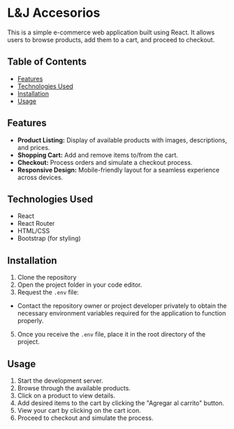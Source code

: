 # L&J Accesorios

This is a simple e-commerce web application built using React. It allows users to browse products, add them to a cart, and proceed to checkout.

## Table of Contents
- [Features](#features)
- [Technologies Used](#technologies-used)
- [Installation](#installation)
- [Usage](#usage)

## Features
- **Product Listing:** Display of available products with images, descriptions, and prices.
- **Shopping Cart:** Add and remove items to/from the cart.
- **Checkout:** Process orders and simulate a checkout process.
- **Responsive Design:** Mobile-friendly layout for a seamless experience across devices.

## Technologies Used 
- React
- React Router
- HTML/CSS
- Bootstrap (for styling)

## Installation
1. Clone the repository
2. Open the project folder in your code editor.
4. Request the `.env` file:
- Contact the repository owner or project developer privately to obtain the necessary environment variables required for the application to function properly.
5. Once you receive the `.env` file, place it in the root directory of the project.

## Usage
1. Start the development server.
2. Browse through the available products.
3. Click on a product to view details.
4. Add desired items to the cart by clicking the "Agregar al carrito" button.
5. View your cart by clicking on the cart icon.
6. Proceed to checkout and simulate the process.